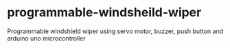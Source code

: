 # programmable-windsheild-wiper
Programmable windshield  wiper using servo motor, buzzer, push button and arduino uno microcontroller
